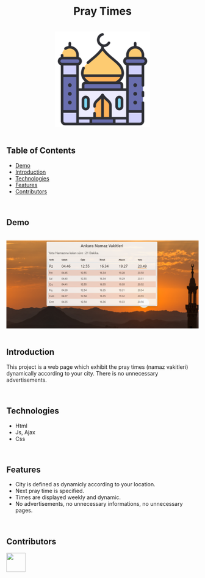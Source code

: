<h1 align="center">Pray Times</h1> 

<br>

<div align="center">
    <img width=250 src="/assets/img/icon/favicon.png">
</div>

<br/>

## Table of Contents

- [Demo](#demo)
- [Introduction](#introduction)
- [Technologies](#technologies)
- [Features](#features)
- [Contributors](#contributors)

<br/>

## Demo

<br/>

<div align="center">
    <img width=1000 src="/assets/img/demo/demo2.png">
</div>

<br/>

## Introduction

This project is a web page which exhibit the pray times (namaz vakitleri) dynamically according to your city. There is no unnecessary advertisements.

<br/>

## Technologies

* Html
* Js, Ajax
* Css

<br/>

## Features

* City is defined as dynamicly according to your location.
* Next pray time is specified.
* Times are displayed weekly and dynamic.
* No advertisements, no unnecessary informations, no unnecessary pages.

<br/>

## Contributors

<a href="https://github.com/ahmettoguz" target="_blank"><img width=50 height=50 src="https://avatars.githubusercontent.com/u/101711642?v=4"></a>
